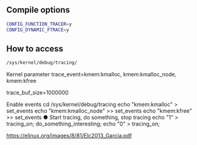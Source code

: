 ## Compile options 

```bash
CONFIG_FUNCTION_TRACER=y 
CONFIG_DYNAMIC_FTRACE=y
```



## How to access

```bash
/sys/kernel/debug/tracing/
```

Kernel parameter trace_event=kmem:kmalloc, kmem:kmalloc_node, kmem:kfree

trace_buf_size=1000000



 Enable events cd /sys/kernel/debug/tracing echo "kmem:kmalloc" > set_events echo "kmem:kmalloc_node" >> set_events echo "kmem:kfree" >> set_events ● Start tracing, do something, stop tracing echo "1" > tracing_on; do_something_interesting; echo "0" > tracing_on;



https://elinux.org/images/8/81/Elc2013_Garcia.pdf